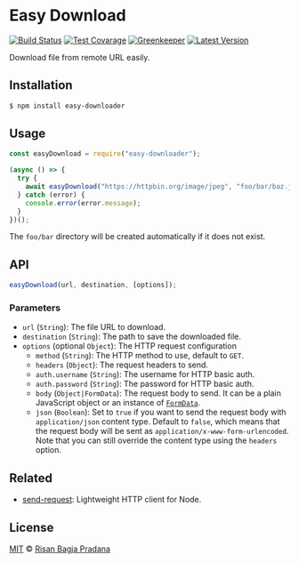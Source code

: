 # Easy Download

[![Build Status](https://badgen.net/travis/risan/easy-downloader)](https://travis-ci.org/risan/easy-downloader)
[![Test Covarage](https://badgen.net/codecov/c/github/risan/easy-downloader)](https://codecov.io/gh/risan/easy-downloader)
[![Greenkeeper](https://badges.greenkeeper.io/risan/easy-downloader.svg)](https://greenkeeper.io)
[![Latest Version](https://badgen.net/npm/v/easy-downloader)](https://www.npmjs.com/package/easy-downloader)

Download file from remote URL easily.

## Installation

```bash
$ npm install easy-downloader
```

## Usage

```js
const easyDownload = require("easy-downloader");

(async () => {
  try {
    await easyDownload("https://httpbin.org/image/jpeg", "foo/bar/baz.jpg");
  } catch (error) {
    console.error(error.message);
  }
})();
```

The `foo/bar` directory will be created automatically if it does not exist.

## API

```js
easyDownload(url, destination, [options]);
```

### Parameters

* `url` (`String`): The file URL to download.
* `destination` (`String`): The path to save the downloaded file.
* `options` (optional `Object`): The HTTP request configuration
  * `method` (`String`): The HTTP method to use, default to `GET`.
  * `headers` (`Object`): The request headers to send.
  * `auth.username` (`String`): The username for HTTP basic auth.
  * `auth.password` (`String`): The password for HTTP basic auth.
  * `body` (`Object|FormData`): The request body to send. It can be a plain JavaScript object or an instance of [`FormData`](https://github.com/form-data/form-data).
  * `json` (`Boolean`): Set to `true` if you want to send the request body with `application/json` content type. Default to `false`, which means that the request body will be sent as `application/x-www-form-urlencoded`. Note that you can still override the content type using the `headers` option.

## Related

* [send-request](https://github.com/risan/send-request): Lightweight HTTP client for Node.

## License

[MIT](https://github.com/risan/easy-downloader/blob/master/LICENSE) © [Risan Bagja Pradana](https://bagja.net)
